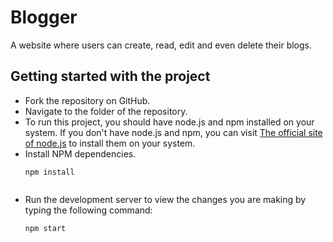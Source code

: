 # Blogger

A website where users can create, read, edit and even delete their blogs.

## Getting started with the project

- Fork the repository on GitHub.
- Navigate to the folder of the repository.
- To run this project, you should have node.js and npm installed on your system.
  If you don't have node.js and npm, you can visit [The official site of node.js](https://nodejs.org/en/)
  to install them on your system.
- Install NPM dependencies.
  ```
  npm install
  ```
  ```
- Run the development server to view the changes you are making by typing the following
  command:
  ```
  npm start
  ```
